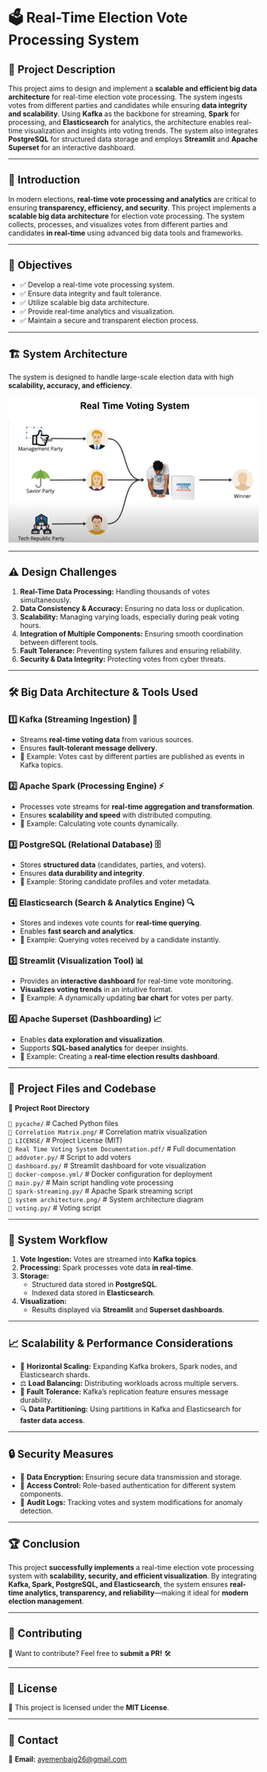 # 🗳️ Real-Time Election Vote Processing System

## 📌 Project Description

This project aims to design and implement a **scalable and efficient big data architecture** for real-time election vote processing. The system ingests votes from different parties and candidates while ensuring **data integrity and scalability**. Using **Kafka** as the backbone for streaming, **Spark** for processing, and **Elasticsearch** for analytics, the architecture enables real-time visualization and insights into voting trends. The system also integrates **PostgreSQL** for structured data storage and employs **Streamlit** and **Apache Superset** for an interactive dashboard.

---

## 📖 Introduction

In modern elections, **real-time vote processing and analytics** are critical to ensuring **transparency, efficiency, and security**. This project implements a **scalable big data architecture** for election vote processing. The system collects, processes, and visualizes votes from different parties and candidates **in real-time** using advanced big data tools and frameworks.

---

## 🎯 Objectives

- ✅ Develop a real-time vote processing system.
- ✅ Ensure data integrity and fault tolerance.
- ✅ Utilize scalable big data architecture.
- ✅ Provide real-time analytics and visualization.
- ✅ Maintain a secure and transparent election process.

---

## 🏗️ System Architecture

The system is designed to handle large-scale election data with high **scalability, accuracy, and efficiency**.

![System Architecture](system%20architecture.png)

---

## ⚠️ Design Challenges

1. **Real-Time Data Processing:** Handling thousands of votes simultaneously.
2. **Data Consistency & Accuracy:** Ensuring no data loss or duplication.
3. **Scalability:** Managing varying loads, especially during peak voting hours.
4. **Integration of Multiple Components:** Ensuring smooth coordination between different tools.
5. **Fault Tolerance:** Preventing system failures and ensuring reliability.
6. **Security & Data Integrity:** Protecting votes from cyber threats.

---

## 🛠️ Big Data Architecture & Tools Used

### 1️⃣ Kafka (Streaming Ingestion) 🔗
- Streams **real-time voting data** from various sources.
- Ensures **fault-tolerant message delivery**.
- 📝 Example: Votes cast by different parties are published as events in Kafka topics.

### 2️⃣ Apache Spark (Processing Engine) ⚡
- Processes vote streams for **real-time aggregation and transformation**.
- Ensures **scalability and speed** with distributed computing.
- 📝 Example: Calculating vote counts dynamically.

### 3️⃣ PostgreSQL (Relational Database) 🗄️
- Stores **structured data** (candidates, parties, and voters).
- Ensures **data durability and integrity**.
- 📝 Example: Storing candidate profiles and voter metadata.

### 4️⃣ Elasticsearch (Search & Analytics Engine) 🔍
- Stores and indexes vote counts for **real-time querying**.
- Enables **fast search and analytics**.
- 📝 Example: Querying votes received by a candidate instantly.

### 5️⃣ Streamlit (Visualization Tool) 📊
- Provides an **interactive dashboard** for real-time vote monitoring.
- **Visualizes voting trends** in an intuitive format.
- 📝 Example: A dynamically updating **bar chart** for votes per party.

### 6️⃣ Apache Superset (Dashboarding) 📈
- Enables **data exploration and visualization**.
- Supports **SQL-based analytics** for deeper insights.
- 📝 Example: Creating a **real-time election results dashboard**.

---

## 📂 Project Files and Codebase

📁 **Project Root Directory**

`📁 pycache/` # Cached Python files  
`📄 Correlation Matrix.png/` # Correlation matrix visualization  
`📜 LICENSE/` # Project License (MIT)  
`📄 Real Time Voting System Documentation.pdf/` # Full documentation  
`📜 addvoter.py/` # Script to add voters  
`📜 dashboard.py/` # Streamlit dashboard for vote visualization  
`📜 docker-compose.yml/` # Docker configuration for deployment  
`📜 main.py/` # Main script handling vote processing  
`📜 spark-streaming.py/` # Apache Spark streaming script  
`📄 system architecture.png/` # System architecture diagram  
`📜 voting.py/` # Voting script  

---

## 🔄 System Workflow

1. **Vote Ingestion:** Votes are streamed into **Kafka topics**.
2. **Processing:** Spark processes vote data **in real-time**.
3. **Storage:**
   - Structured data stored in **PostgreSQL**.
   - Indexed data stored in **Elasticsearch**.
4. **Visualization:**
   - Results displayed via **Streamlit** and **Superset dashboards**.

---

## 📈 Scalability & Performance Considerations

- 🚀 **Horizontal Scaling:** Expanding Kafka brokers, Spark nodes, and Elasticsearch shards.
- ⚖️ **Load Balancing:** Distributing workloads across multiple servers.
- 🔄 **Fault Tolerance:** Kafka’s replication feature ensures message durability.
- 🔍 **Data Partitioning:** Using partitions in Kafka and Elasticsearch for **faster data access**.

---

## 🔒 Security Measures

- 🔐 **Data Encryption:** Ensuring secure data transmission and storage.
- 🔑 **Access Control:** Role-based authentication for different system components.
- 📜 **Audit Logs:** Tracking votes and system modifications for anomaly detection.

---

## 🏆 Conclusion

This project **successfully implements** a real-time election vote processing system with **scalability, security, and efficient visualization**. By integrating **Kafka, Spark, PostgreSQL, and Elasticsearch**, the system ensures **real-time analytics, transparency, and reliability**—making it ideal for **modern election management**.

---

## 🤝 Contributing

🚀 Want to contribute? Feel free to **submit a PR!** 🛠️

---

## 📜 License

🔖 This project is licensed under the **MIT License**.

---

## 📩 Contact

📧 **Email:** ayemenbaig26@gmail.com  

